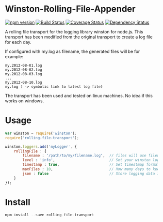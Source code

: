 Winston-Rolling-File-Appender
=============================
[![npm version](https://badge.fury.io/js/Winston-Rolling-File-Appender.svg)](http://badge.fury.io/js/Winston-Rolling-File-Appender)
[![Build Status](https://travis-ci.org/mallocator/Winston-Rolling-File-Appender.svg?branch=master)](https://travis-ci.org/mallocator/Winston-Rolling-File-Appender)
[![Coverage Status](https://coveralls.io/repos/github/mallocator/Winston-Rolling-File-Appender/badge.svg?branch=master)](https://coveralls.io/github/mallocator/Winston-Rolling-File-Appender?branch=master)
[![Dependency Status](https://david-dm.org/mallocator/Winston-Rolling-File-Appender.svg)](https://david-dm.org/mallocator/Winston-Rolling-File-Appender) 

A rolling file transport for the logging library winston for node.js.
This transport has been modified from the original transport to create a log file for each day.

If configured with my.log as filename, the generated files will be for example:

	my.2012-08-01.log
	my.2012-08-02.log
	my.2012-08-03.log
	...
	my.2012-08-10.log
	my.log ( -> symbolic link to latest log file)

The transport has been used and tested on linux machines. No idea if this works on windows.


# Usage

```javascript
var winston = require('winston');
require('rolling-file-transport');

winston.loggers.add('myLogger', {
	rollingFile : {
		filename : '/path/to/my/filename.log',	// files will use filename.<date>.log for all files 
		level : 'info',							// Set your winston log level, same as original file transport
		timestamp : true,						// Set timestmap format/enabled, Same ass original file transport
		maxFiles : 10,							// How many days to keep as back log
		json : false							// Store logging data ins json format
	}
});
```

# Install

```npm install --save rolling-file-transport```